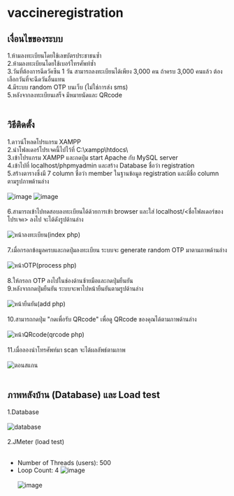 # vaccineregistration
## เงื่อนไขของระบบ
1.ห้ามลงทะเบียนโดยใช้เลขบัตรประชาชนซ้ำ <br />
2.ห้ามลงทะเบียนโดยใช้เบอร์โทรศัพท์ซ้ำ <br />
3.วันที่ต้องการฉีดวัคซีน 1 วัน สามารถลงทะเบียนได้เพียง 3,000 คน ถ้าครบ 3,000 คนแล้ว ต้องเลือกวันที่จะฉีดวันอื่นแทน <br />
4.มีระบบ random OTP บนเว็บ (ไม่ใช่การส่ง sms) <br />
5.หลังจากลงทะเบียนเสร็จ มีหมายนัดและ QRcode <br /> <br />
## วิธีติดตั้ง
1.ดาวน์โหลดโปรแกรม XAMPP<br />
2.นำโฟลเดอร์โปรเจคนี้ไปไว้ที่ C:\xampp\htdocs\ <br />
3.เข้าโปรแกรม XAMPP และกดปุ่ม start Apache กับ MySQL server<br />
4.เข้าไปที่ localhost/phpmyadmin และสร้าง Database ชื่อว่า registration<br />
5.สร้างตารางซึ่งมี 7 column ชื่อว่า member  ในฐานข้อมูล registration และมีชื่อ column ตามรูปภาพด้านล่าง<br /> <br />
![image](https://user-images.githubusercontent.com/79450551/127745055-494a0994-3714-493d-9af9-15047758b9e3.png)
![image](https://user-images.githubusercontent.com/79450551/127744377-3972d7fd-5114-4be4-b0ff-9414b63ad6d2.png)<br /> <br />
6.สามารถเข้าไปทดสอบลงทะเบียนได้ด้วยการเข้า browser และใส่ localhost/<ชื่อโฟลเดอร์ของโปรเจค> ลงไป จะได้ดังรูปด้านล่าง <br /> <br />
![หน้าลงทะเบียน(index php)](https://user-images.githubusercontent.com/79450551/127744581-f4eb2325-bf38-4144-908f-c00fa59e7c20.png) <br /> <br />
7.เมื่อกรอกข้อมูลครบและกดปุ่มลงทะเบียน ระบบจะ generate random OTP มาตามภาพด้านล่าง <br /> <br />
![หน้าOTP(process php)](https://user-images.githubusercontent.com/79450551/127744692-0314be39-c0ae-4ee9-94f8-7d0c7286d5f4.png) <br /> <br />
8.ให้กรอก OTP ลงไปในช่องด้านซ้ายมือและกดปุ่มยืนยัน <br />
9.หลังจากกดปุ่มยืนยัน ระบบจะพาไปหน้ายืนยันตามรูปด้านล่าง <br /> <br />
![หน้ายืนยัน(add php)](https://user-images.githubusercontent.com/79450551/127744735-e3ccd0fe-a42d-4701-b52f-48e568d00283.png) <br /> <br />
10.สามารถกดปุ่ม "กดเพื่อรับ QRcode" เพื่อดู QRcode ของคุณได้ตามภาพด้านล่าง <br /> <br />
![หน้าQRcode(qrcode php)](https://user-images.githubusercontent.com/79450551/127744883-d708ad4a-2af7-4c54-9290-527dcff0cbcc.png) <br /> <br />
11.เมื่อลองนำโทรศัพท์มา scan จะได้ผลลัพธ์ตามภาพ <br /> <br />
![ตอนสแกน](https://user-images.githubusercontent.com/79450551/127744900-adaa295a-491e-40c2-90fe-016e21274927.jpg) <br /> <br />
## ภาพหลังบ้าน (Database) และ Load test
1.Database <br /> <br />
![database](https://user-images.githubusercontent.com/79450551/127745278-2c4002a1-c289-40fe-8a7d-2edeb08e9f07.png) <br /> <br />
2.JMeter (load test)  <br /> <br />
* Number of Threads (users): 500
* Loop Count: 4
![image](https://user-images.githubusercontent.com/79450551/127745332-a392c620-fd9b-4a9e-8b86-3d79492e5bf0.png) <br /> <br />
![image](https://user-images.githubusercontent.com/79450551/127745417-7de81415-32fe-49bf-9d82-1e768b3d6143.png)







